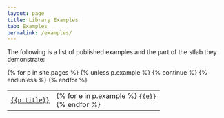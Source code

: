 ```yaml
---
layout: page
title: Library Examples
tab: Examples
permalink: /examples/
---
```


The following is a list of published examples and the part of the stlab they demonstrate:

<table class='definition-table'>
{% for p in site.pages %}
  {% unless p.example %}
    {% continue %}
  {% endunless %}
  <tr>
      <td>
      <a href='{{p.url}}'><code>{{p.title}}</code></a>
      </td>
      <td>
        {% for e in p.example %}
          <a href='{{p.url | split: '/' | pop | push: e | join: '/'}}'><code>{{e}}</code></a><br/>
        {% endfor %}
      </td>
  </tr>
{% endfor %}
</table>
